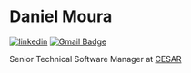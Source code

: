 # Daniel Moura
[![linkedin](https://img.shields.io/badge/-danielmoura-blue?style=flat-square&logo=Linkedin&logoColor=white)](https://www.linkedin.com/in/danielmoura/)
[![Gmail Badge](https://img.shields.io/badge/-Gmail-c14438?style=flat-square&logo=Gmail&logoColor=white&link=mailto:oxesoft@gmail.com)](mailto:oxesoft@gmail.com)

Senior Technical Software Manager at [CESAR](https://www.cesar.org.br/)
